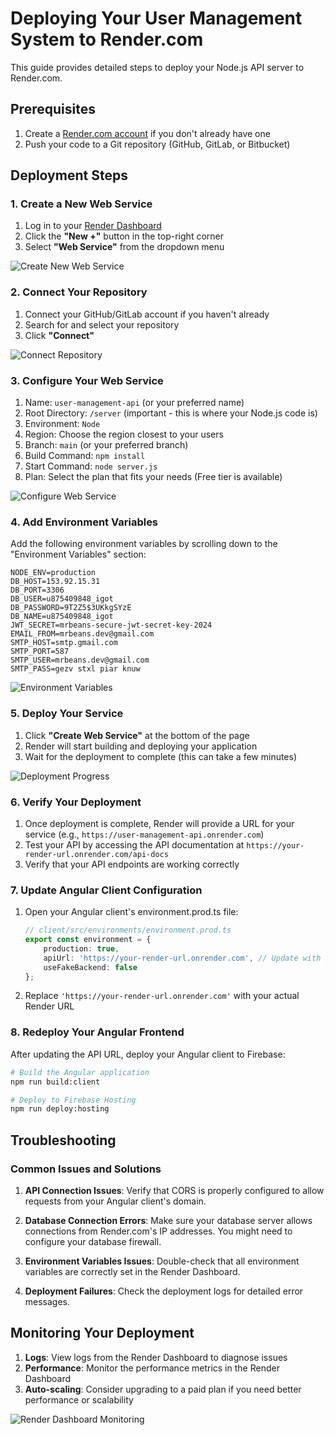 # Deploying Your User Management System to Render.com

This guide provides detailed steps to deploy your Node.js API server to Render.com.

## Prerequisites

1. Create a [Render.com account](https://render.com/) if you don't already have one
2. Push your code to a Git repository (GitHub, GitLab, or Bitbucket)

## Deployment Steps

### 1. Create a New Web Service

1. Log in to your [Render Dashboard](https://dashboard.render.com/)
2. Click the **"New +"** button in the top-right corner
3. Select **"Web Service"** from the dropdown menu

![Create New Web Service](https://i.imgur.com/JXXSP7M.png)

### 2. Connect Your Repository

1. Connect your GitHub/GitLab account if you haven't already
2. Search for and select your repository
3. Click **"Connect"**

![Connect Repository](https://i.imgur.com/8uCwY7a.png)

### 3. Configure Your Web Service

1. Name: `user-management-api` (or your preferred name)
2. Root Directory: `/server` (important - this is where your Node.js code is)
3. Environment: `Node`
4. Region: Choose the region closest to your users
5. Branch: `main` (or your preferred branch)
6. Build Command: `npm install`
7. Start Command: `node server.js`
8. Plan: Select the plan that fits your needs (Free tier is available)

![Configure Web Service](https://i.imgur.com/ZpFJJ7D.png)

### 4. Add Environment Variables

Add the following environment variables by scrolling down to the "Environment Variables" section:

```
NODE_ENV=production
DB_HOST=153.92.15.31
DB_PORT=3306
DB_USER=u875409848_igot
DB_PASSWORD=9T2Z5$3UKkgSYzE
DB_NAME=u875409848_igot
JWT_SECRET=mrbeans-secure-jwt-secret-key-2024
EMAIL_FROM=mrbeans.dev@gmail.com
SMTP_HOST=smtp.gmail.com
SMTP_PORT=587
SMTP_USER=mrbeans.dev@gmail.com
SMTP_PASS=gezv stxl piar knuw
```

![Environment Variables](https://i.imgur.com/JQ5JNCE.png)

### 5. Deploy Your Service

1. Click **"Create Web Service"** at the bottom of the page
2. Render will start building and deploying your application
3. Wait for the deployment to complete (this can take a few minutes)

![Deployment Progress](https://i.imgur.com/VXvN3j7.png)

### 6. Verify Your Deployment

1. Once deployment is complete, Render will provide a URL for your service (e.g., `https://user-management-api.onrender.com`)
2. Test your API by accessing the API documentation at `https://your-render-url.onrender.com/api-docs`
3. Verify that your API endpoints are working correctly

### 7. Update Angular Client Configuration

1. Open your Angular client's environment.prod.ts file:
   ```typescript
   // client/src/environments/environment.prod.ts
   export const environment = {
       production: true,
       apiUrl: 'https://your-render-url.onrender.com', // Update with your actual Render URL
       useFakeBackend: false
   };
   ```

2. Replace `'https://your-render-url.onrender.com'` with your actual Render URL

### 8. Redeploy Your Angular Frontend

After updating the API URL, deploy your Angular client to Firebase:

```bash
# Build the Angular application
npm run build:client

# Deploy to Firebase Hosting
npm run deploy:hosting
```

## Troubleshooting

### Common Issues and Solutions

1. **API Connection Issues**: Verify that CORS is properly configured to allow requests from your Angular client's domain.

2. **Database Connection Errors**: Make sure your database server allows connections from Render.com's IP addresses. You might need to configure your database firewall.

3. **Environment Variables Issues**: Double-check that all environment variables are correctly set in the Render Dashboard.

4. **Deployment Failures**: Check the deployment logs for detailed error messages.

## Monitoring Your Deployment

1. **Logs**: View logs from the Render Dashboard to diagnose issues
2. **Performance**: Monitor the performance metrics in the Render Dashboard
3. **Auto-scaling**: Consider upgrading to a paid plan if you need better performance or scalability

![Render Dashboard Monitoring](https://i.imgur.com/6q8Uwvs.png)
